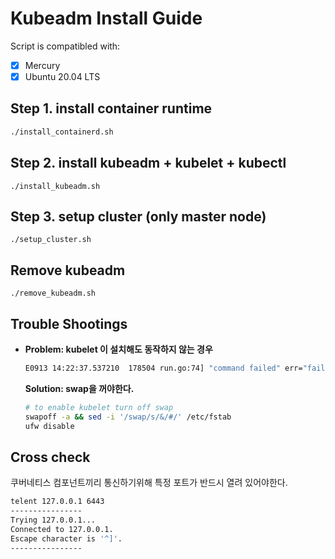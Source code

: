 # Kubeadm Install Guide

Script is compatibled with:
- [x] Mercury
- [x] Ubuntu 20.04 LTS

## Step 1. install container runtime
```bash
./install_containerd.sh
``` 

## Step 2. install kubeadm + kubelet + kubectl
```
./install_kubeadm.sh
```

## Step 3. setup cluster (only master node)
```
./setup_cluster.sh
```



## Remove kubeadm
```
./remove_kubeadm.sh
```

## Trouble Shootings

- **Problem: kubelet 이 설치해도 동작하지 않는 경우**
    ```bash
    E0913 14:22:37.537210  178504 run.go:74] "command failed" err="failed to run Kubelet: running with swap on is not supported, please disable swap! or set --fail-swap-on flag to false. /proc/swaps contained: [Filename\t\t\t\tType\t\tSize\tUsed\tPriority /swap.img file\t\t4194300\t0\t-2]"
    ```
    **Solution: swap을 꺼야한다.**
    ```bash
    # to enable kubelet turn off swap
    swapoff -a && sed -i '/swap/s/&/#/' /etc/fstab
    ufw disable
    ``` 

## Cross check
쿠버네티스 컴포넌트끼리 통신하기위해 특정 포트가 반드시 열려 있어야한다.
```bash
telent 127.0.0.1 6443
----------------
Trying 127.0.0.1...
Connected to 127.0.0.1.
Escape character is '^]'.
----------------
```


